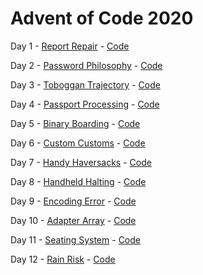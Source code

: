 # Advent of Code 2020

Day 1 - [Report Repair](https://adventofcode.com/2020/day/1) - [Code](https://github.com/Matt-B/advent-of-code-2020/blob/main/src/main/kotlin/uk/co/matt_bailey/adventofcode2020/Day01.kt)

Day 2 - [Password Philosophy](https://adventofcode.com/2020/day/2) - [Code](https://github.com/Matt-B/advent-of-code-2020/blob/main/src/main/kotlin/uk/co/matt_bailey/adventofcode2020/Day02.kt)

Day 3 - [Toboggan Trajectory](https://adventofcode.com/2020/day/3) - [Code](https://github.com/Matt-B/advent-of-code-2020/blob/main/src/main/kotlin/uk/co/matt_bailey/adventofcode2020/Day03.kt)

Day 4 - [Passport Processing](https://adventofcode.com/2020/day/4) - [Code](https://github.com/Matt-B/advent-of-code-2020/blob/main/src/main/kotlin/uk/co/matt_bailey/adventofcode2020/Day04.kt)

Day 5 - [Binary Boarding](https://adventofcode.com/2020/day/5) - [Code](https://github.com/Matt-B/advent-of-code-2020/blob/main/src/main/kotlin/uk/co/matt_bailey/adventofcode2020/Day05.kt)

Day 6 - [Custom Customs](https://adventofcode.com/2020/day/6) - [Code](https://github.com/Matt-B/advent-of-code-2020/blob/main/src/main/kotlin/uk/co/matt_bailey/adventofcode2020/Day06.kt)

Day 7 - [Handy Haversacks](https://adventofcode.com/2020/day/7) - [Code](https://github.com/Matt-B/advent-of-code-2020/blob/main/src/main/kotlin/uk/co/matt_bailey/adventofcode2020/Day07.kt)

Day 8 - [Handheld Halting](https://adventofcode.com/2020/day/8) - [Code](https://github.com/Matt-B/advent-of-code-2020/blob/main/src/main/kotlin/uk/co/matt_bailey/adventofcode2020/Day08.kt)

Day 9 - [Encoding Error](https://adventofcode.com/2020/day/9) - [Code](https://github.com/Matt-B/advent-of-code-2020/blob/main/src/main/kotlin/uk/co/matt_bailey/adventofcode2020/Day09.kt)

Day 10 - [Adapter Array](https://adventofcode.com/2020/day/10) - [Code](https://github.com/Matt-B/advent-of-code-2020/blob/main/src/main/kotlin/uk/co/matt_bailey/adventofcode2020/Day10.kt)

Day 11 - [Seating System](https://adventofcode.com/2020/day/11) - [Code](https://github.com/Matt-B/advent-of-code-2020/blob/main/src/main/kotlin/uk/co/matt_bailey/adventofcode2020/Day11.kt)

Day 12 - [Rain Risk](https://adventofcode.com/2020/day/12) - [Code](https://github.com/Matt-B/advent-of-code-2020/blob/main/src/main/kotlin/uk/co/matt_bailey/adventofcode2020/Day12.kt)